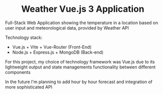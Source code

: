<h1 align="center">Weather Vue.js 3 Application</h1>

Full-Stack Web Application showing the temperature in a location based on user input and meteorological data, provided by Weather API

Technology stack:
- Vue.js + Vite + Vue-Router (Front-End)
- Node.js + Express.js + MongoDB (Back-end)

For this project, my choice of technology framework was Vue.js due to its lightweight output and state managements functionality between different components

In the future I'm planning to add hour by hour forecast and integration of more sophisticated API

